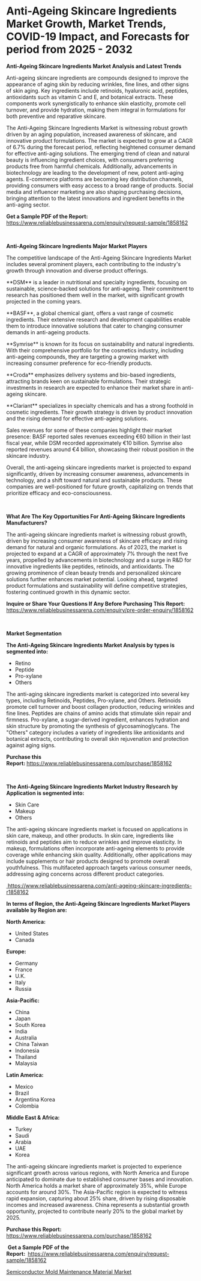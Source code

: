 <p><h1>Anti-Ageing Skincare Ingredients Market Growth, Market Trends, COVID-19 Impact, and Forecasts for period from 2025 - 2032</h1></p><p><strong>Anti-Ageing Skincare Ingredients Market Analysis and Latest Trends</strong></p>
<p><p>Anti-ageing skincare ingredients are compounds designed to improve the appearance of aging skin by reducing wrinkles, fine lines, and other signs of skin aging. Key ingredients include retinoids, hyaluronic acid, peptides, antioxidants such as vitamin C and E, and botanical extracts. These components work synergistically to enhance skin elasticity, promote cell turnover, and provide hydration, making them integral in formulations for both preventive and reparative skincare.</p><p>The Anti-Ageing Skincare Ingredients Market is witnessing robust growth driven by an aging population, increased awareness of skincare, and innovative product formulations. The market is expected to grow at a CAGR of 6.7% during the forecast period, reflecting heightened consumer demand for effective anti-aging solutions. The emerging trend of clean and natural beauty is influencing ingredient choices, with consumers preferring products free from harmful chemicals. Additionally, advancements in biotechnology are leading to the development of new, potent anti-aging agents. E-commerce platforms are becoming key distribution channels, providing consumers with easy access to a broad range of products. Social media and influencer marketing are also shaping purchasing decisions, bringing attention to the latest innovations and ingredient benefits in the anti-aging sector.</p></p>
<p><strong>Get a Sample PDF of the Report:&nbsp;</strong> <a href="https://www.reliablebusinessarena.com/enquiry/request-sample/1858162?utm_campaign=2112&utm_medium=2&utm_source=Github&utm_content=ia&utm_term=03022025&utm_id=anti-ageing-skincare-ingredients">https://www.reliablebusinessarena.com/enquiry/request-sample/1858162</a></p>
<p>&nbsp;</p>
<p><strong>Anti-Ageing Skincare Ingredients Major Market Players</strong></p>
<p><p>The competitive landscape of the Anti-Ageing Skincare Ingredients Market includes several prominent players, each contributing to the industry's growth through innovation and diverse product offerings. </p><p>**DSM** is a leader in nutritional and specialty ingredients, focusing on sustainable, science-backed solutions for anti-ageing. Their commitment to research has positioned them well in the market, with significant growth projected in the coming years.</p><p>**BASF**, a global chemical giant, offers a vast range of cosmetic ingredients. Their extensive research and development capabilities enable them to introduce innovative solutions that cater to changing consumer demands in anti-ageing products.</p><p>**Symrise** is known for its focus on sustainability and natural ingredients. With their comprehensive portfolio for the cosmetics industry, including anti-ageing compounds, they are targeting a growing market with increasing consumer preference for eco-friendly products.</p><p>**Croda** emphasizes delivery systems and bio-based ingredients, attracting brands keen on sustainable formulations. Their strategic investments in research are expected to enhance their market share in anti-ageing skincare.</p><p>**Clariant** specializes in specialty chemicals and has a strong foothold in cosmetic ingredients. Their growth strategy is driven by product innovation and the rising demand for effective anti-ageing solutions.</p><p>Sales revenues for some of these companies highlight their market presence: BASF reported sales revenues exceeding €60 billion in their last fiscal year, while DSM recorded approximately €10 billion. Symrise also reported revenues around €4 billion, showcasing their robust position in the skincare industry.</p><p>Overall, the anti-ageing skincare ingredients market is projected to expand significantly, driven by increasing consumer awareness, advancements in technology, and a shift toward natural and sustainable products. These companies are well-positioned for future growth, capitalizing on trends that prioritize efficacy and eco-consciousness.</p></p>
<p>&nbsp;</p>
<p><strong>What Are The Key Opportunities For Anti-Ageing Skincare Ingredients Manufacturers?</strong></p>
<p><p>The anti-ageing skincare ingredients market is witnessing robust growth, driven by increasing consumer awareness of skincare efficacy and rising demand for natural and organic formulations. As of 2023, the market is projected to expand at a CAGR of approximately 7% through the next five years, propelled by advancements in biotechnology and a surge in R&D for innovative ingredients like peptides, retinoids, and antioxidants. The growing prominence of clean beauty trends and personalized skincare solutions further enhances market potential. Looking ahead, targeted product formulations and sustainability will define competitive strategies, fostering continued growth in this dynamic sector.</p></p>
<p><strong>Inquire or Share Your Questions If Any Before Purchasing This Report:</strong> <a href="https://www.reliablebusinessarena.com/enquiry/pre-order-enquiry/1858162?utm_campaign=2112&utm_medium=2&utm_source=Github&utm_content=ia&utm_term=03022025&utm_id=anti-ageing-skincare-ingredients">https://www.reliablebusinessarena.com/enquiry/pre-order-enquiry/1858162</a></p>
<p>&nbsp;</p>
<p><strong>Market Segmentation</strong></p>
<p><strong>The Anti-Ageing Skincare Ingredients Market Analysis by types is segmented into:</strong></p>
<p><ul><li>Retino</li><li>Peptide</li><li>Pro-xylane</li><li>Others</li></ul></p>
<p><p>The anti-aging skincare ingredients market is categorized into several key types, including Retinoids, Peptides, Pro-xylane, and Others. Retinoids promote cell turnover and boost collagen production, reducing wrinkles and fine lines. Peptides are chains of amino acids that stimulate skin repair and firmness. Pro-xylane, a sugar-derived ingredient, enhances hydration and skin structure by promoting the synthesis of glycosaminoglycans. The "Others" category includes a variety of ingredients like antioxidants and botanical extracts, contributing to overall skin rejuvenation and protection against aging signs.</p></p>
<p><strong>Purchase this Report:&nbsp;</strong><a href="https://www.reliablebusinessarena.com/purchase/1858162?utm_campaign=2112&utm_medium=2&utm_source=Github&utm_content=ia&utm_term=03022025&utm_id=anti-ageing-skincare-ingredients">https://www.reliablebusinessarena.com/purchase/1858162</a></p>
<p>&nbsp;</p>
<p><strong>The Anti-Ageing Skincare Ingredients Market Industry Research by Application is segmented into:</strong></p>
<p><ul><li>Skin Care</li><li>Makeup</li><li>Others</li></ul></p>
<p><p>The anti-ageing skincare ingredients market is focused on applications in skin care, makeup, and other products. In skin care, ingredients like retinoids and peptides aim to reduce wrinkles and improve elasticity. In makeup, formulations often incorporate anti-ageing elements to provide coverage while enhancing skin quality. Additionally, other applications may include supplements or hair products designed to promote overall youthfulness. This multifaceted approach targets various consumer needs, addressing aging concerns across different product categories.</p></p>
<p><a href="https://www.reliablebusinessarena.com/anti-ageing-skincare-ingredients-r1858162?utm_campaign=2112&utm_medium=2&utm_source=Github&utm_content=ia&utm_term=03022025&utm_id=anti-ageing-skincare-ingredients">&nbsp;https://www.reliablebusinessarena.com/anti-ageing-skincare-ingredients-r1858162</a></p>
<p><strong>In terms of Region, the Anti-Ageing Skincare Ingredients Market Players available by Region are:</strong></p>
<p>
    <p> <strong> North America: </strong>
        <ul>
            <li>United States</li>
            <li>Canada</li>
        </ul>
        </p> 
    <p> <strong> Europe: </strong>
        <ul>
            <li>Germany</li>
            <li>France</li>
            <li>U.K.</li>
            <li>Italy</li>
            <li>Russia</li>
        </ul>
        </p> 
    <p> <strong> Asia-Pacific: </strong>
        <ul>
            <li>China</li>
            <li>Japan</li>
            <li>South Korea</li>
            <li>India</li>
            <li>Australia</li>
            <li>China Taiwan</li>
            <li>Indonesia</li>
            <li>Thailand</li>
            <li>Malaysia</li>
        </ul>
        </p> 
    <p> <strong> Latin America: </strong>
        <ul>
            <li>Mexico</li>
            <li>Brazil</li>
            <li>Argentina Korea</li>
            <li>Colombia</li>
        </ul>
        </p> 
    <p> <strong> Middle East & Africa: </strong>
        <ul>
            <li>Turkey</li>
            <li>Saudi</li>
            <li>Arabia</li>
            <li>UAE</li>
            <li>Korea</li>
        </ul>
    </p>
    </p>
<p><p>The anti-ageing skincare ingredients market is projected to experience significant growth across various regions, with North America and Europe anticipated to dominate due to established consumer bases and innovation. North America holds a market share of approximately 35%, while Europe accounts for around 30%. The Asia-Pacific region is expected to witness rapid expansion, capturing about 25% share, driven by rising disposable incomes and increased awareness. China represents a substantial growth opportunity, projected to contribute nearly 20% to the global market by 2025.</p></p>
<p><strong>Purchase this Report: </strong><a href="https://www.reliablebusinessarena.com/purchase/1858162?utm_campaign=2112&utm_medium=2&utm_source=Github&utm_content=ia&utm_term=03022025&utm_id=anti-ageing-skincare-ingredients">https://www.reliablebusinessarena.com/purchase/1858162</a></p>
<p>&nbsp;<strong>Get a Sample PDF of the Report:&nbsp;&nbsp;</strong><a href="https://www.reliablebusinessarena.com/enquiry/request-sample/1858162?utm_campaign=2112&utm_medium=2&utm_source=Github&utm_content=ia&utm_term=03022025&utm_id=anti-ageing-skincare-ingredients">https://www.reliablebusinessarena.com/enquiry/request-sample/1858162</a></p>
<p><strong></strong></p>
<p><p><a href="https://github.com/AshikRahman991/Market-Research-Report-List-1/blob/main/semiconductor-mold-maintenance-material-market.md?utm_campaign=2112&utm_medium=2&utm_source=Github&utm_content=ia&utm_term=03022025&utm_id=anti-ageing-skincare-ingredients">Semiconductor Mold Maintenance Material Market</a></p></p>